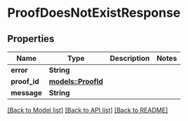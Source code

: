 # ProofDoesNotExistResponse

## Properties

Name | Type | Description | Notes
------------ | ------------- | ------------- | -------------
**error** | **String** |  | 
**proof_id** | [**models::ProofId**](Proof_Id.md) |  | 
**message** | **String** |  | 

[[Back to Model list]](../README.md#documentation-for-models) [[Back to API list]](../README.md#documentation-for-api-endpoints) [[Back to README]](../README.md)


